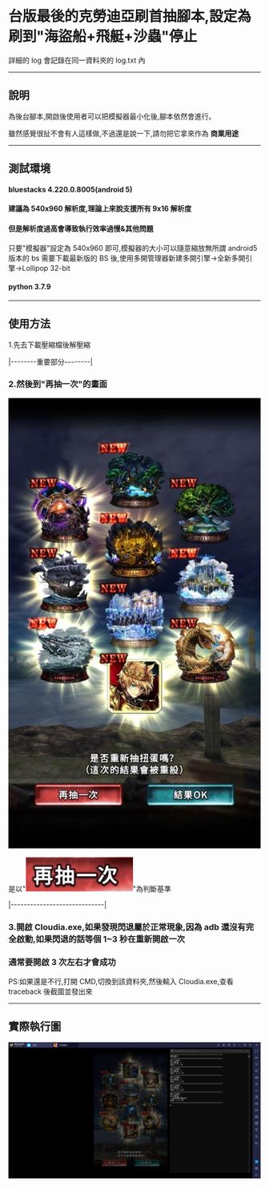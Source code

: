 # 台版最後的克勞迪亞刷首抽腳本,設定為刷到"海盜船+飛艇+沙蟲"停止

詳細的 log 會記錄在同一資料夾的 log.txt 內

---

## 說明

為後台腳本,開啟後使用者可以把模擬器最小化後,腳本依然會進行。

雖然感覺很扯不會有人這樣做,不過還是說一下,請勿把它拿來作為 **商業用途**

---

## 測試環境

#### bluestacks 4.220.0.8005(android 5)

#### 建議為 540x960 解析度,理論上來說支援所有 9x16 解析度

#### 但是解析度過高會導致執行效率過慢&其他問題

只要"模擬器"設定為 540x960 即可,模擬器的大小可以隨意縮放無所謂
android5 版本的 bs 需要下載最新版的 BS 後,使用多開管理器新建多開引擎->全新多開引擎->Lollipop 32-bit

#### python 3.7.9

---

## 使用方法

1.先去下載壓縮檔後解壓縮

|--------重要部分--------|

### 2.然後到"再抽一次"的畫面

![again_screen](https://github.com/Zhen-Bo/Cloudia/blob/master/example_image/example.jpg)

是以"![again_btn](https://github.com/Zhen-Bo/Cloudia/blob/master/example_image/again.jpg)"為判斷基準

|-----------------------------|

### 3.開啟 Cloudia.exe,如果發現閃退屬於正常現象,因為 adb 還沒有完全啟動,如果閃退的話等個 1~3 秒在重新開啟一次

### 通常要開啟 3 次左右才會成功

PS:如果還是不行,打開 CMD,切換到該資料夾,然後輸入 Cloudia.exe,查看 traceback 後截圖並發出來

---

## 實際執行圖

![example2](https://github.com/Zhen-Bo/Cloudia/blob/master/example_image/example2.png)
